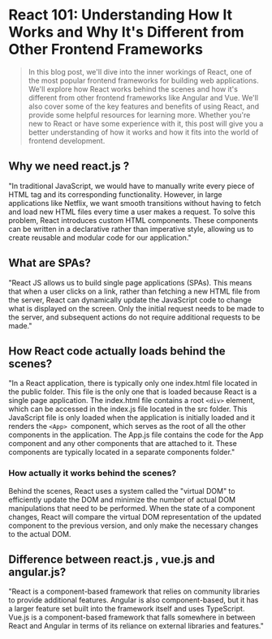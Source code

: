 # React 101: Understanding How It Works and Why It's Different from Other Frontend Frameworks

>In this blog post, we'll dive into the inner workings of React, one of the most popular frontend frameworks for building web applications. We'll explore how React works behind the scenes and how it's different from other frontend frameworks like Angular and Vue. We'll also cover some of the key features and benefits of using React, and provide some helpful resources for learning more. Whether you're new to React or have some experience with it, this post will give you a better understanding of how it works and how it fits into the world of frontend development.

## Why we need react.js ?

"In traditional JavaScript, we would have to manually write every piece of HTML tag and its corresponding functionality. However, in large applications like Netflix, we want smooth transitions without having to fetch and load new HTML files every time a user makes a request. To solve this problem, React introduces custom HTML components. These components can be written in a declarative rather than imperative style, allowing us to create reusable and modular code for our application."

## What are SPAs?

"React JS allows us to build single page applications (SPAs). This means that when a user clicks on a link, rather than fetching a new HTML file from the server, React can dynamically update the JavaScript code to change what is displayed on the screen. Only the initial request needs to be made to the server, and subsequent actions do not require additional requests to be made."

## How React code actually loads behind the scenes?

"In a React application, there is typically only one index.html file located in the public folder. This file is the only one that is loaded because React is a single page application. The index.html file contains a root `<div>` element, which can be accessed in the index.js file located in the src folder. This JavaScript file is only loaded when the application is initially loaded and it renders the `<App> `component, which serves as the root of all the other components in the application. The App.js file contains the code for the App component and any other components that are attached to it. These components are typically located in a separate components folder."

### How actually it works behind the scenes?

Behind the scenes, React uses a system called the "virtual DOM" to efficiently update the DOM and minimize the number of actual DOM manipulations that need to be performed. When the state of a component changes, React will compare the virtual DOM representation of the updated component to the previous version, and only make the necessary changes to the actual DOM.

## Difference between react.js , vue.js and angular.js?

"React is a component-based framework that relies on community libraries to provide additional features. Angular is also component-based, but it has a larger feature set built into the framework itself and uses TypeScript. Vue.js is a component-based framework that falls somewhere in between React and Angular in terms of its reliance on external libraries and features."
